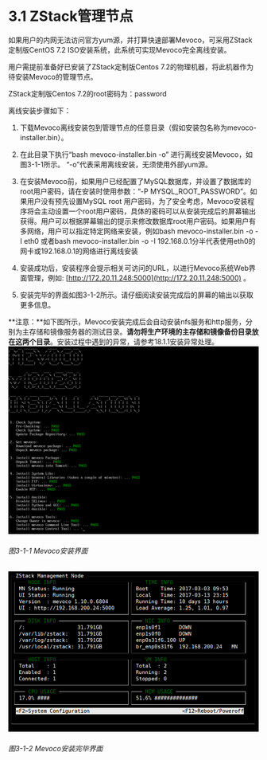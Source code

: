 # 3.1 ZStack管理节点

如果用户的内网无法访问官方yum源，并打算快速部署Mevoco，可采用ZStack定制版CentOS 7.2 ISO安装系统，此系统可实现Mevoco完全离线安装。

用户需提前准备好已安装了ZStack定制版Centos 7.2的物理机器，将此机器作为待安装Mevoco的管理节点。

ZStack定制版Centos 7.2的root密码为：password

离线安装步骤如下：

1. 下载Mevoco离线安装包到管理节点的任意目录（假如安装包名称为mevoco-installer.bin）。

2. 在此目录下执行“bash mevoco-installer.bin -o” 进行离线安装Mevoco，如图3-1-1所示。 “-o”代表采用离线安装，无须使用外部yum源。

3. 在安装Mevoco前，如果用户已经配置了MySQL数据库，并设置了数据库的root用户密码，请在安装时使用参数：“-P MYSQL\_ROOT\_PASSWORD”。如果用户没有预先设置MySQL root 用户密码，为了安全考虑，Mevoco安装程序将会主动设置一个root用户密码，具体的密码可以从安装完成后的屏幕输出获得。用户可以根据屏幕输出的提示来修改数据库root用户密码。如果用户有多网络，用户可以指定特定网络来安装，例如bash mevoco-installer.bin -o -I eth0 或者bash mevoco-installer.bin -o -I 192.168.0.1分半代表使用eth0的网卡或192.168.0.1的网络进行离线安装

4. 安装成功后，安装程序会提示相关可访问的URL，以进行Mevoco系统Web界面管理，例如: [http://172.20.11.248:5000](http://172.20.11.248:5000) 。

5. 安装完毕的界面如图3-1-2所示。请仔细阅读安装完成后的屏幕的输出以获取更多信息。

**注意：**如下图所示，Mevoco安装完成后会自动安装nfs服务和http服务，分别为主存储和镜像服务器的测试目录。**请勿将生产环境的主存储和镜像备份目录放在这两个目录**。安装过程中遇到的异常，请参考18.1.1安装异常处理。  
![png](../images/3-1-1.png "图3-1-1  Mevoco安装界面")

###### 图3-1-1 Mevoco安装界面

![png](../images/3-1-2.png "图3-1-2  Mevoco安装完毕界面")

###### 图3-1-2 Mevoco安装完毕界面



